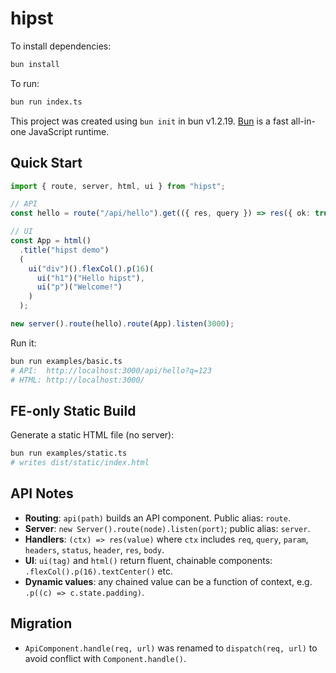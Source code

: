 # hipst

To install dependencies:

```bash
bun install
```

To run:

```bash
bun run index.ts
```

This project was created using `bun init` in bun v1.2.19. [Bun](https://bun.com) is a fast all-in-one JavaScript runtime.

## Quick Start

```ts
import { route, server, html, ui } from "hipst";

// API
const hello = route("/api/hello").get(({ res, query }) => res({ ok: true, q: query }));

// UI
const App = html()
  .title("hipst demo")
  (
    ui("div")().flexCol().p(16)(
      ui("h1")("Hello hipst"),
      ui("p")("Welcome!")
    )
  );

new server().route(hello).route(App).listen(3000);
```

Run it:

```bash
bun run examples/basic.ts
# API:  http://localhost:3000/api/hello?q=123
# HTML: http://localhost:3000/
```

## FE-only Static Build

Generate a static HTML file (no server):

```bash
bun run examples/static.ts
# writes dist/static/index.html
```

## API Notes

- **Routing**: `api(path)` builds an API component. Public alias: `route`.
- **Server**: `new Server().route(node).listen(port)`; public alias: `server`.
- **Handlers**: `(ctx) => res(value)` where `ctx` includes `req`, `query`, `param`, `headers`, `status`, `header`, `res`, `body`.
- **UI**: `ui(tag)` and `html()` return fluent, chainable components: `.flexCol().p(16).textCenter()` etc.
- **Dynamic values**: any chained value can be a function of context, e.g. `.p((c) => c.state.padding)`.

## Migration

- `ApiComponent.handle(req, url)` was renamed to `dispatch(req, url)` to avoid conflict with `Component.handle()`.
